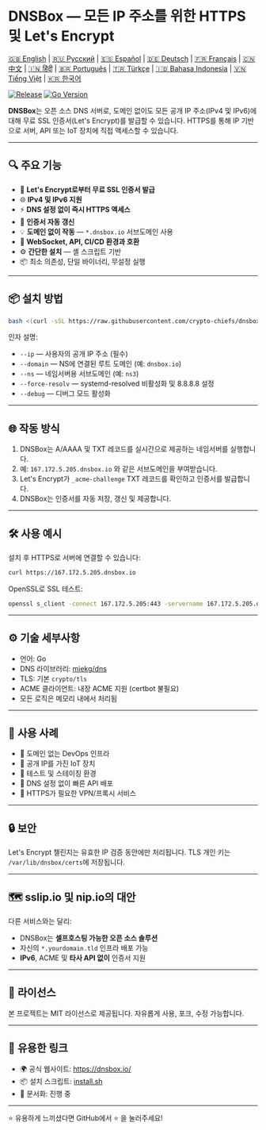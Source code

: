 # DNSBox — 모든 IP 주소를 위한 HTTPS 및 Let's Encrypt

[🇬🇧 English](../README.md) | [🇷🇺 Русский](/doc/README.ru.md) | [🇪🇸 Español](/doc/README.es.md) | [🇩🇪 Deutsch](/doc/README.de.md) | [🇫🇷 Français](/doc/README.fr.md) | [🇨🇳 中文](/doc/README.zh.md) | [🇮🇳 हिंदी](/doc/README.hi.md) | [🇧🇷 Português](/doc/README.pt.md) | [🇹🇷 Türkçe](/doc/README.tr.md) | [🇮🇩 Bahasa Indonesia](/doc/README.id.md) | [🇻🇳 Tiếng Việt](/doc/README.vi.md) | [🇰🇷 한국어](/doc/README.ko.md)

[![Release](https://img.shields.io/github/v/release/crypto-chiefs/dnsbox)](https://github.com/crypto-chiefs/dnsbox/releases)
[![Go Version](https://img.shields.io/github/go-mod/go-version/crypto-chiefs/dnsbox)](../go.mod)

**DNSBox**는 오픈 소스 DNS 서버로, 도메인 없이도 모든 공개 IP 주소(IPv4 및 IPv6)에 대해 무료 SSL 인증서(Let's Encrypt)를 발급할 수 있습니다. HTTPS를 통해 IP 기반으로 서버, API 또는 IoT 장치에 직접 액세스할 수 있습니다.

---

## 🔍 주요 기능

- 🔐 **Let's Encrypt로부터 무료 SSL 인증서 발급**
- 🌐 **IPv4 및 IPv6 지원**
- ⚡ **DNS 설정 없이 즉시 HTTPS 액세스**
- 🔄 **인증서 자동 갱신**
- 💡 **도메인 없이 작동** — `*.dnsbox.io` 서브도메인 사용
- 🧩 **WebSocket, API, CI/CD 환경과 호환**
- ⚙️ **간단한 설치** — 셸 스크립트 기반
- 📦 최소 의존성, 단일 바이너리, 무설정 실행

---

## 📦 설치 방법

```bash
bash <(curl -sSL https://raw.githubusercontent.com/crypto-chiefs/dnsbox/main/scripts/install.sh) --ip=167.172.5.205 --domain=dnsbox.io --ns=ns3
```

인자 설명:
- `--ip` — 사용자의 공개 IP 주소 (필수)
- `--domain` — NS에 연결된 루트 도메인 (예: `dnsbox.io`)
- `--ns` — 네임서버용 서브도메인 (예: `ns3`)
- `--force-resolv` — systemd-resolved 비활성화 및 8.8.8.8 설정
- `--debug` — 디버그 모드 활성화

---

## 🌐 작동 방식

1. DNSBox는 A/AAAA 및 TXT 레코드를 실시간으로 제공하는 네임서버를 실행합니다.
2. 예: `167.172.5.205.dnsbox.io` 와 같은 서브도메인을 부여받습니다.
3. Let's Encrypt가 `_acme-challenge` TXT 레코드를 확인하고 인증서를 발급합니다.
4. DNSBox는 인증서를 자동 저장, 갱신 및 제공합니다.

---

## 🛠 사용 예시

설치 후 HTTPS로 서버에 연결할 수 있습니다:

```bash
curl https://167.172.5.205.dnsbox.io
```

OpenSSL로 SSL 테스트:

```bash
openssl s_client -connect 167.172.5.205:443 -servername 167.172.5.205.dnsbox.io
```

---

## ⚙️ 기술 세부사항

- 언어: Go
- DNS 라이브러리: [miekg/dns](https://github.com/miekg/dns)
- TLS: 기본 `crypto/tls`
- ACME 클라이언트: 내장 ACME 지원 (certbot 불필요)
- 모든 로직은 메모리 내에서 처리됨

---

## 🧪 사용 사례

- 🔧 도메인 없는 DevOps 인프라
- 📡 공개 IP를 가진 IoT 장치
- 🧪 테스트 및 스테이징 환경
- 🚀 DNS 설정 없이 빠른 API 배포
- 🔐 HTTPS가 필요한 VPN/프록시 서비스

---

## 🔒 보안

Let's Encrypt 챌린지는 유효한 IP 검증 동안에만 처리됩니다. TLS 개인 키는 `/var/lib/dnsbox/certs`에 저장됩니다.

---

## 🗺 sslip.io 및 nip.io의 대안

다른 서비스와는 달리:
- DNSBox는 **셀프호스팅 가능한 오픈 소스 솔루션**
- 자신의 `*.yourdomain.tld` 인프라 배포 가능
- **IPv6**, ACME 및 **타사 API 없이** 인증서 지원

---

## 📜 라이선스

본 프로젝트는 MIT 라이선스로 제공됩니다. 자유롭게 사용, 포크, 수정 가능합니다.

---

## 🔗 유용한 링크

- 🌍 공식 웹사이트: https://dnsbox.io/
- 📦 설치 스크립트: [install.sh](https://github.com/crypto-chiefs/dnsbox/blob/main/scripts/install.sh)
- 📖 문서화: 진행 중

---

⭐ 유용하게 느끼셨다면 GitHub에서 ⭐ 을 눌러주세요!

